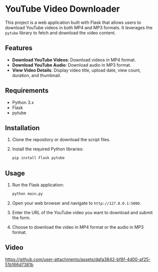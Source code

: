 
# YouTube Video Downloader

This project is a web application built with Flask that allows users to download YouTube videos in both MP4 and MP3 formats. It leverages the `pytube` library to fetch and download the video content.

## Features

- **Download YouTube Videos**: Download videos in MP4 format.
- **Download YouTube Audio**: Download audio in MP3 format.
- **View Video Details**: Display video title, upload date, view count, duration, and thumbnail.

## Requirements

- Python 3.x
- Flask
- pytube

## Installation

1. Clone the repository or download the script files.
2. Install the required Python libraries:

   ```sh
   pip install Flask pytube
   ```

## Usage

1. Run the Flask application:

   ```sh
   python main.py
   ```

2. Open your web browser and navigate to `http://127.0.0.1:5000`.

3. Enter the URL of the YouTube video you want to download and submit the form.

4. Choose to download the video in MP4 format or the audio in MP3 format.

## Video

https://github.com/user-attachments/assets/dafa3842-bf8f-4d00-af25-51b166d7381b

